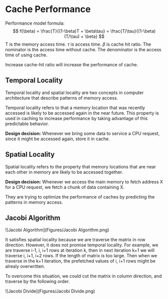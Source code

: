 # Cache Performance

Performance model formula:
$$
f(\beta) = \frac{T}{(1-\beta)T + \beta\tau} = \frac{T/\tau}{(1-\beta)(T/\tau) + \beta}
$$
T is the memory access time. $\tau$ is access time. $\beta$ is cache hit ratio. The nominator is the access time without cache. The denominator is the access time of using cache.

Increase cache-hit ratio will increase the performance of cache.

## Temporal Locality

Temporal locality and spatial locality are two concepts in computer architecture that describe patterns of memory access. 

Temporal locality refers to that a memory location that was recently accessed is likely to be accessed again in the near future. This property is used in caching to increase performance by taking advantage of this predictable behavior.

**Design decision:** Whenever we bring some data to service a CPU request, since it might be accessed again, store it in cache.

## Spatial Locality

Spatial locality refers to the property that memory locations that are near each other in memory are likely to be accessed together. 

**Design decision:** Whenever we access the main memory to fetch address X for a CPU request, we fetch a chunk of data containing X.

They are trying to optimize the performance of caches by predicting the patterns in memory access.

## Jacobi Algorithm

![Jacobi Algorithm](Figures/Jacobi Algorithm.png)

It satisfies spatial locality because we are traverse the matrix in row direction. However, it does not promise temporal locality. For example, we are traverse i-1, i, i+1 rows at iteration k, then in next iteration k+1 we will traverse i, i+1, i+2 rows. If the length of matrix is too large. Then when we traverse in the k+1 iteration, the prefetched values of i, i+1 rows might be alrealy overwritten.

To overcome this situation, we could cut the matrix in column direction, and traverse by the following order. 

![Jacobi Divide](Figures/Jacobi Divide.png)